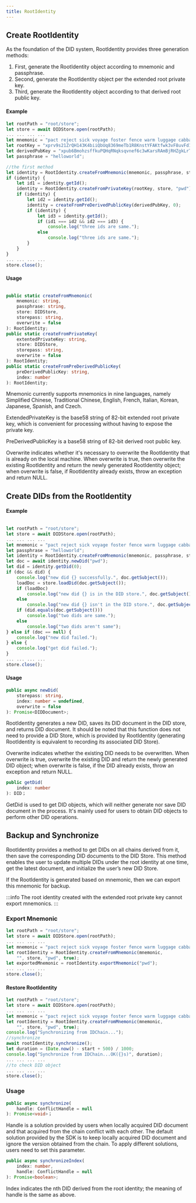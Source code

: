 ```yaml
---
title: RootIdentity
---
```


## Create RootIdentity

As the foundation of the DID system, RootIdentity provides three generation methods:

1. First, generate the RootIdentity object according to mnemonic and passphrase.
2. Second, generate the RootIdentity object per the extended root private key.
3. Third, generate the RootIdentity object according to that derived root public key.

#### Example

```ts
let rootPath = "root/store";
let store = await DIDStore.open(rootPath);
... ... ... ...
let mnemonic = "pact reject sick voyage foster fence warm luggage cabbage any subject carbon";
let rootKey = "xprv9s21ZrQH143K4biiQbUq8369meTb1R8KnstYFAKtfwk3vF8uvFd1EC2s49bMQsbdbmdJxUWRkuC48CXPutFfynYFVGnoeq8LJZhfd9QjvUt";
let derivedPubKey = "xpub6BmohzsffkuPQHqRNqksqvnef6c3wKarsRAmBjRHZgkLrT91xzH3HnkkJv48oursb6CxdzwuDecozwCXF5t9ropBqpPVz4hw2foivZxsmVs";
let passphrase = "helloworld";

//the first method
let identity = RootIdentity.createFromMnemonic(mnemonic, passphrase, store, "pwd");
if (identity) {
    let id1 = identity.getId();
    identity = RootIdentity.createFromPrivateKey(rootKey, store, "pwd");
    if (identity) {
        let id2 = identity.getId();
        identity = createFromPreDerivedPublicKey(derivedPubKey, 0);
        if (identity) {
            let id3 = identity.getId();
            if (id1 === id2 && id2 === id3) {
                console.log("three ids are same.");
            else
                console.log("three ids are same.");
        }
    }
}
... ... ... ...
store.close();
```

#### Usage

```ts

public static createFromMnemonic(
    mnemonic: string,
    passphrase: string,
    store: DIDStore,
    storepass: string,
    overwrite = false
): RootIdentity;
public static createFromPrivateKey(
    extentedPrivateKey: string,
    store: DIDStore,
    storepass: string,
    overwrite = false
): RootIdentity;
public static createFromPreDerivedPublicKey(
    preDerivedPublicKey: string,
    index: number
): RootIdentity;
```

Mnemonic currently supports mnemonics in nine languages, namely Simplified Chinese, Traditional Chinese, English, French, Italian, Korean, Japanese, Spanish, and Czech.

ExtendedPrivateKey is the base58 string of 82-bit extended root private key, which is convenient for processing without having to expose the private key.

PreDerivedPublicKey is a base58 string of 82-bit derived root public key.

Overwrite indicates whether it's necessary to overwrite the RootIdentity that is already on the local machine. When overwrite is true, then overwrite the existing RootIdentity and return the newly generated RootIdentity object; when overwrite is false, if RootIdentity already exists, throw an exception and return NULL.

## Create DIDs from the RootIdentity

#### Example

```ts

let rootPath = "root/store";
let store = await DIDStore.open(rootPath);
... ... ... ...
let mnemonic = "pact reject sick voyage foster fence warm luggage cabbage any subject carbon";
let passphrase = "helloworld";
let identity = RootIdentity.createFromMnemonic(mnemonic, passphrase, store, "pwd");
let doc = await identity.newDid("pwd");
let did = identity.getDid(0);
if (doc && did) {
    console.log("new did {} successfully.", doc.getSubject());
    loadDoc = store.loadDid(doc.getSubject());
    if (loadDoc)
        console.log("new did {} is in the DID store.", doc.getSubject());
    else
        console.log("new did {} isn't in the DID store.", doc.getSubject());
    if (did.equals(doc.getSubject()))
        console.log("two dids are same.");
    else
        console.log("two dids aren't same");
} else if (doc == null) {
    console.log("new did failed.");
} else {
    console.log("get did failed.");
}
... ... ... ...
store.close();
```

#### Usage

```ts
public async newDid(
    storepass: string,
    index: number = undefined,
    overwrite = false
): Promise<DIDDocument>;
```

RootIdentity generates a new DID, saves its DID document in the DID store, and returns DID document. It should be noted that this function does not need to provide a DID Store, which is provided by RootIdentity (generating RootIdentity is equivalent to recording its associated DID Store).

Overwrite indicates whether the existing DID needs to be overwritten. When overwrite is true, overwrite the existing DID and return the newly generated DID object; when overwrite is false, if the DID already exists, throw an exception and return NULL.

```ts
public getDid(
    index: number
): DID；
```

GetDid is used to get DID objects, which will neither generate nor save DID document in the process. It's mainly used for users to obtain DID objects to perform other DID operations.

## Backup and Synchronize

RootIdentity provides a method to get DIDs on all chains derived from it, then save the corresponding DID documents to the DID Store. This method enables the user to update multiple DIDs under the root identity at one time, get the latest document, and initialize the user’s new DID Store.

If the RootIdentity is generated based on mnemonic, then we can export this mnemonic for backup.

:::info
The root identity created with the extended root private key cannot export mnemonics.
:::

### Export Mnemonic

```ts
let rootPath = "root/store";
let store = await DIDStore.open(rootPath);
... ... ... ...
let mnemonic = "pact reject sick voyage foster fence warm luggage cabbage any subject carbon";
let rootIdentity = RootIdentity.createFromMnemonic(mnemonic,
    "", store, "pwd", true);
let exportedMnemonic = rootIdentity.exportMnemonic("pwd");
... ... ... ...
store.close();
```

#### Restore RootIdentity

```ts
let rootPath = "root/store";
let store = await DIDStore.open(rootPath);
... ... ... ...
let mnemonic = "pact reject sick voyage foster fence warm luggage cabbage any subject carbon";
let rootIdentity = RootIdentity.createFromMnemonic(mnemonic,
    "", store, "pwd", true);
console.log("Synchronizing from IDChain...");
//synchronize
await rootIdentity.synchronize();
let duration = (Date.now() - start + 500) / 1000;
console.log("Synchronize from IDChain...OK({}s)", duration);
... ... ... ...
//to check DID object
... ... ... ...
store.close();
```

### Usage

```ts
public async synchronize(
    handle: ConflictHandle = null
): Promise<void>；
```

Handle is a solution provided by users when locally acquired DID document and that acquired from the chain conflict with each other. The default solution provided by the SDK is to keep locally acquired DID document and ignore the version obtained from the chain. To apply different solutions, users need to set this parameter.

```ts
public async synchronizeIndex(
    index: number,
    handle: ConflictHandle = null
): Promise<boolean>;
```

Index indicates the nth DID derived from the root identity; the meaning of handle is the same as above.
